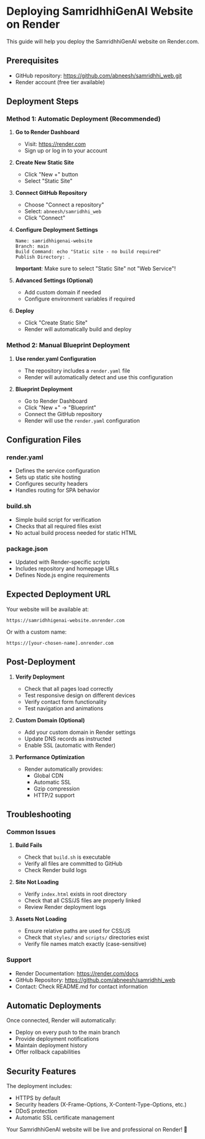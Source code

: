 # Deploying SamridhhiGenAI Website on Render

This guide will help you deploy the SamridhhiGenAI website on Render.com.

## Prerequisites

- GitHub repository: https://github.com/abneesh/samridhhi_web.git
- Render account (free tier available)

## Deployment Steps

### Method 1: Automatic Deployment (Recommended)

1. **Go to Render Dashboard**
   - Visit: https://render.com
   - Sign up or log in to your account

2. **Create New Static Site**
   - Click "New +" button
   - Select "Static Site"

3. **Connect GitHub Repository**
   - Choose "Connect a repository"
   - Select: `abneesh/samridhhi_web`
   - Click "Connect"

4. **Configure Deployment Settings**
   ```
   Name: samridhhigenai-website
   Branch: main
   Build Command: echo "Static site - no build required"
   Publish Directory: .
   ```

   **Important**: Make sure to select "Static Site" not "Web Service"!

5. **Advanced Settings (Optional)**
   - Add custom domain if needed
   - Configure environment variables if required

6. **Deploy**
   - Click "Create Static Site"
   - Render will automatically build and deploy

### Method 2: Manual Blueprint Deployment

1. **Use render.yaml Configuration**
   - The repository includes a `render.yaml` file
   - Render will automatically detect and use this configuration

2. **Blueprint Deployment**
   - Go to Render Dashboard
   - Click "New +" → "Blueprint"
   - Connect the GitHub repository
   - Render will use the `render.yaml` configuration

## Configuration Files

### render.yaml
- Defines the service configuration
- Sets up static site hosting
- Configures security headers
- Handles routing for SPA behavior

### build.sh
- Simple build script for verification
- Checks that all required files exist
- No actual build process needed for static HTML

### package.json
- Updated with Render-specific scripts
- Includes repository and homepage URLs
- Defines Node.js engine requirements

## Expected Deployment URL

Your website will be available at:
```
https://samridhhigenai-website.onrender.com
```

Or with a custom name:
```
https://[your-chosen-name].onrender.com
```

## Post-Deployment

1. **Verify Deployment**
   - Check that all pages load correctly
   - Test responsive design on different devices
   - Verify contact form functionality
   - Test navigation and animations

2. **Custom Domain (Optional)**
   - Add your custom domain in Render settings
   - Update DNS records as instructed
   - Enable SSL (automatic with Render)

3. **Performance Optimization**
   - Render automatically provides:
     - Global CDN
     - Automatic SSL
     - Gzip compression
     - HTTP/2 support

## Troubleshooting

### Common Issues

1. **Build Fails**
   - Check that `build.sh` is executable
   - Verify all files are committed to GitHub
   - Check Render build logs

2. **Site Not Loading**
   - Verify `index.html` exists in root directory
   - Check that all CSS/JS files are properly linked
   - Review Render deployment logs

3. **Assets Not Loading**
   - Ensure relative paths are used for CSS/JS
   - Check that `styles/` and `scripts/` directories exist
   - Verify file names match exactly (case-sensitive)

### Support

- Render Documentation: https://render.com/docs
- GitHub Repository: https://github.com/abneesh/samridhhi_web
- Contact: Check README.md for contact information

## Automatic Deployments

Once connected, Render will automatically:
- Deploy on every push to the main branch
- Provide deployment notifications
- Maintain deployment history
- Offer rollback capabilities

## Security Features

The deployment includes:
- HTTPS by default
- Security headers (X-Frame-Options, X-Content-Type-Options, etc.)
- DDoS protection
- Automatic SSL certificate management

Your SamridhhiGenAI website will be live and professional on Render! 🚀
